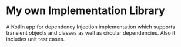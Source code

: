 # My own Implementation Library 
A Kotlin app for dependency Injection implementation which supports transient objects and classes as well as circular dependencies. Also it includes unit test cases.
